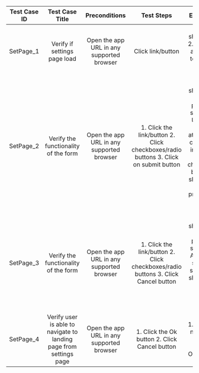 | Test Case ID 	|                           Test Case Title                          	|               Preconditions               	|                                      Test Steps                                      	|                                                                                                                                 Expected Result                                                                                                                                	| Pass/Fail 	|
|:------------:	|:------------------------------------------------------------------:	|:-----------------------------------------:	|:------------------------------------------------------------------------------------:	|:------------------------------------------------------------------------------------------------------------------------------------------------------------------------------------------------------------------------------------------------------------------------------:	|:---------:	|
| SetPage_1    	| Verify if settings page load                                       	| Open the app URL in any supported browser 	| Click link/button                                                                    	| 1. The page should be loaded 2. User should be able to navigate to settings page after hitting link/button                                                                                                                                                                     	| Pass      	|
| SetPage_2    	| Verify the functionality of the form                               	| Open the app URL in any supported browser 	| 1. Click the link/button 2. Click checkboxes/radio buttons 3. Click on submit button 	| 1. The form should be loaded with user's preferences on settings page 2. User should be able to select atleast one of the categories listed in the form after clicking checkboxes/radio buttons 3. User should be able to submit their preferences after hitting submit button 	| FAIL      	|
| SetPage_3    	| Verify the functionality of the form                               	| Open the app URL in any supported browser 	| 1. Click the link/button 2. Click checkboxes/radio buttons 3. Click Cancel button    	| 1. The form should be loaded with user's preferences on settings page 2. Atleast one item should be kept selected 3. User should be able to cancel their changes after hitting cancel button                                                                                   	| FAIL      	|
| SetPage_4    	| Verify user is able to navigate to landing page from settings page 	| Open the app URL in any supported browser 	| 1. Click the Ok button 2. Click Cancel button                                        	| 1. User should be navigated to the landing page after hitting Ok/Cancel button                                                                                                                                                                                                 	| PASS      	|
